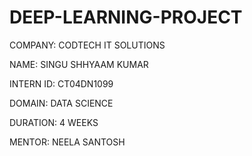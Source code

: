 # DEEP-LEARNING-PROJECT

COMPANY: CODTECH IT SOLUTIONS

NAME: SINGU SHHYAAM KUMAR

INTERN ID: CT04DN1099

DOMAIN: DATA SCIENCE

DURATION: 4 WEEKS

MENTOR: NEELA SANTOSH


